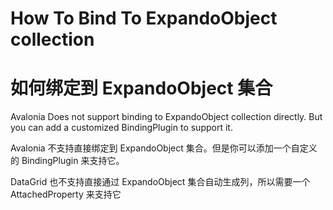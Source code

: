 # How To Bind To ExpandoObject collection
# 如何绑定到 ExpandoObject 集合

Avalonia Does not support binding to ExpandoObject collection directly. But you can add a customized BindingPlugin to support it.

Avalonia 不支持直接绑定到 ExpandoObject 集合。但是你可以添加一个自定义的 BindingPlugin 来支持它。

DataGrid 也不支持直接通过 ExpandoObject 集合自动生成列，所以需要一个 AttachedProperty 来支持它